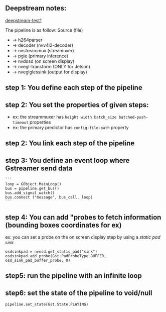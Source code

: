 ## Deepstream notes: 

[deepstream-test1](https://github.com/NVIDIA-AI-IOT/deepstream_python_apps/blob/master/apps/deepstream-test1/deepstream_test_1.py)

The pipeline is as follow:
Source (file) 
- -> h264parser 
- -> decoder (nvv4l2-decoder) 
- -> nvstreammux (streamuxer) 
- -> pgie (primary inference) 
- -> nvdosd (on screen display)
- -> nvegl-transform (ONLY for Jetson)
- -> nveglglessink (output for display)

## step 1: You define each step of the pipeline
## step 2: You set the properties of given steps:
 - ex: the streammuxer has `height width batch_size batched-push-timeout` properties
 - ex: the primary predictor has `config-file-path` property
 
## step 2: You link each step of the pipeline
## step 3: You define an event loop where Gstreamer send data
    ```
    loop = GObject.MainLoop()
    bus = pipeline.get_bus()
    bus.add_signal_watch()
    bus.connect ("message", bus_call, loop)
    ```
    
## step 4: You can add "probes to fetch information (bounding boxes coordinates for ex)
ex: you can set a probe on the on screen display step by using a *static pad sink*

` osdsinkpad = nvosd.get_static_pad("sink") `
` osdsinkpad.add_probe(Gst.PadProbeType.BUFFER, osd_sink_pad_buffer_probe, 0) `

## step5: run the pipeline with an infinite loop
## step6: set the state of the pipeline to void/null
`pipeline.set_state(Gst.State.PLAYING)`
 
